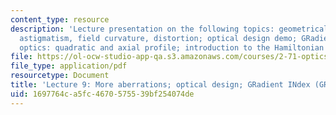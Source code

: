 ```yaml
---
content_type: resource
description: 'Lecture presentation on the following topics: geometrical aberrations;
  astigmatism, field curvature, distortion; optical design demo; GRadient INdex (GRIN)
  optics: quadratic and axial profile; introduction to the Hamiltonian formulation.'
file: https://ol-ocw-studio-app-qa.s3.amazonaws.com/courses/2-71-optics-spring-2009/1697764ca5fc4670575539bf254074de_MIT2_71S09_lec09.pdf
file_type: application/pdf
resourcetype: Document
title: 'Lecture 9: More aberrations; optical design; GRadient INdex (GRIN)'
uid: 1697764c-a5fc-4670-5755-39bf254074de
---
```

